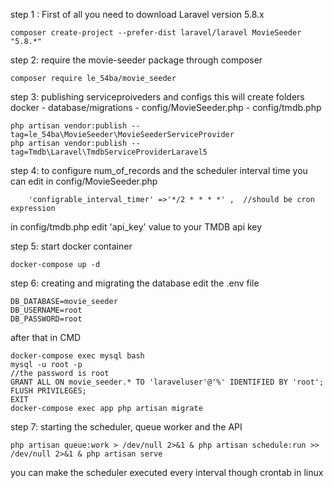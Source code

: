 step 1 :
First of all you need to download Laravel version 5.8.x 

```
composer create-project --prefer-dist laravel/laravel MovieSeeder "5.8.*"
```


step 2:
require the movie-seeder package through composer 

```
composer require le_54ba/movie_seeder
```
step 3:
publishing serviceproiveders and configs
this will create folders docker - database/migrations - config/MovieSeeder.php - config/tmdb.php
```
php artisan vendor:publish --tag=le_54ba\MovieSeeder\MovieSeederServiceProvider
php artisan vendor:publish --tag=Tmdb\Laravel\TmdbServiceProviderLaravel5
```
step 4:
to configure num_of_records and the scheduler interval time you can edit in config/MovieSeeder.php
```
	'configrable_interval_timer' =>'*/2 * * * *' ,  //should be cron expression
```
in config/tmdb.php edit 'api_key' value to your TMDB api key

step 5:
start docker container 
```
docker-compose up -d
```
step 6:
creating and migrating the database 
edit the .env file 
```
DB_DATABASE=movie_seeder
DB_USERNAME=root
DB_PASSWORD=root
```
after that in CMD
```
docker-compose exec mysql bash
mysql -u root -p
//the password is root
GRANT ALL ON movie_seeder.* TO 'laraveluser'@'%' IDENTIFIED BY 'root';
FLUSH PRIVILEGES;
EXIT
docker-compose exec app php artisan migrate
```
step 7:
starting the scheduler, queue worker and the API 
```
php artisan queue:work > /dev/null 2>&1 & php artisan schedule:run >> /dev/null 2>&1 & php artisan serve
```
you can make the scheduler executed every interval though crontab in linux 
